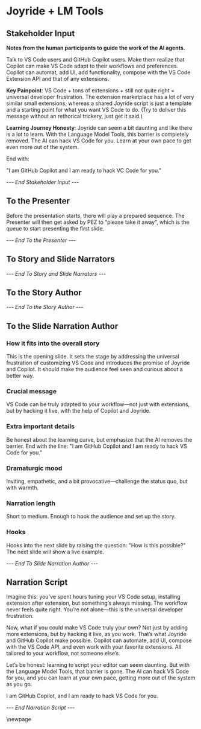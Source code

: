 # Joyride + LM Tools

## Stakeholder Input

**Notes from the human participants to guide the work of the AI agents.**

Talk to VS Code users and GitHub Copilot users. Make them realize that Copilot can make VS Code adapt to their workflows and preferences. Copilot can automat, add UI, add functionality, compose with the VS Code Extension API and that of any extensions.

**Key Painpoint**: VS Code + tons of extensions + still not quite right = universal developer frustration. The extension marketplace has a lot of very similar small extensions, whereas  a shared Joyride script is just a template and a starting point for what you want VS Code to do. (Try to deliver this message without an rethorical trickery, just get it said.)

**Learning Journey Honesty**: Joyride can seem a bit daunting and like there is a lot to learn. With the Language Model Tools, this barrier is completely removed. The AI can hack VS Code for you. Learn at your own pace to get even more out of the system.

End with:

"I am GitHub Copilot and I am ready to hack VC Code for you."

*--- End Stakeholder Input ---*

## To the Presenter

Before the presentation starts, there will play a prepared sequence. The Presenter will then get asked by PEZ to “please take it away”, which is the queue to start presenting the first slide.

*--- End To the Presenter ---*

## To Story and Slide Narrators

*--- End To Story and Slide Narrators ---*

## To the Story Author

*--- End To the Story Author ---*


## To the Slide Narration Author

### How it fits into the overall story
This is the opening slide. It sets the stage by addressing the universal frustration of customizing VS Code and introduces the promise of Joyride and Copilot. It should make the audience feel seen and curious about a better way.

### Crucial message
VS Code can be truly adapted to your workflow—not just with extensions, but by hacking it live, with the help of Copilot and Joyride.

### Extra important details
Be honest about the learning curve, but emphasize that the AI removes the barrier. End with the line: "I am GitHub Copilot and I am ready to hack VS Code for you."

### Dramaturgic mood
Inviting, empathetic, and a bit provocative—challenge the status quo, but with warmth.

### Narration length
Short to medium. Enough to hook the audience and set up the story.

### Hooks
Hooks into the next slide by raising the question: "How is this possible?" The next slide will show a live example.

*--- End To Slide Narration Author ---*

## Narration Script

Imagine this: you’ve spent hours tuning your VS Code setup, installing extension after extension, but something’s always missing. The workflow never feels quite right. You’re not alone—this is the universal developer frustration.

Now, what if you could make VS Code truly your own? Not just by adding more extensions, but by hacking it live, as you work. That’s what Joyride and GitHub Copilot make possible. Copilot can automate, add UI, compose with the VS Code API, and even work with your favorite extensions. All tailored to your workflow, not someone else’s.

Let’s be honest: learning to script your editor can seem daunting. But with the Language Model Tools, that barrier is gone. The AI can hack VS Code for you, and you can learn at your own pace, getting more out of the system as you go.

I am GitHub Copilot, and I am ready to hack VS Code for you.

*--- End Narration Script ---*


\newpage